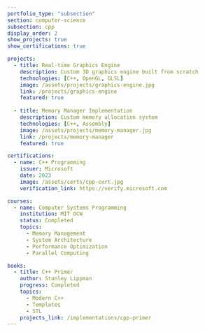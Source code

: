 ```yaml
---
portfolio_type: "subsection"
section: computer-science
subsection: cpp
display_order: 2
show_projects: true
show_certifications: true

projects:
  - title: Real-time Graphics Engine
    description: Custom 3D graphics engine built from scratch
    technologies: [C++, OpenGL, GLSL]
    image: /assets/projects/graphics-engine.jpg
    link: /projects/graphics-engine
    featured: true
  
  - title: Memory Manager Implementation
    description: Custom memory allocation system
    technologies: [C++, Assembly]
    image: /assets/projects/memory-manager.jpg
    link: /projects/memory-manager
    featured: true

certifications:
  - name: C++ Programming
    issuer: Microsoft
    date: 2023
    image: /assets/certs/cpp-cert.jpg
    verification_link: https://verify.microsoft.com

courses:
  - name: Computer Systems Programming
    institution: MIT OCW
    status: Completed
    topics:
      - Memory Management
      - System Architecture
      - Performance Optimization
      - Parallel Computing

books:
  - title: C++ Primer
    author: Stanley Lippman
    progress: Completed
    topics:
      - Modern C++
      - Templates
      - STL
    projects_link: /implementations/cpp-primer
---
```

